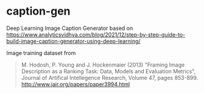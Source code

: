 # caption-gen
Deep Learning Image Caption Generator based on https://www.analyticsvidhya.com/blog/2021/12/step-by-step-guide-to-build-image-caption-generator-using-deep-learning/

Image training dataset from
> M. Hodosh, P. Young and J. Hockenmaier (2013) "Framing Image Description as a Ranking Task: Data, Models and Evaluation Metrics", Journal of Artifical Intellegence Research, Volume 47, pages 853-899. http://www.jair.org/papers/paper3994.html
